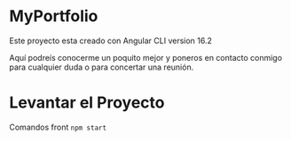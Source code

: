# MyPortfolio

Este proyecto esta creado con Angular CLI version 16.2

Aquí podreís conocerme un poquito mejor y poneros en contacto conmigo para cualquier duda o para concertar una reunión.



# Levantar el Proyecto

Comandos front `npm start`
